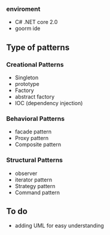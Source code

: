 ### enviroment

* C# .NET core 2.0
* goorm ide

## Type of patterns

### Creational Patterns
* Singleton
* prototype
* Factory
* abstract factory
* IOC (dependency injection)

### Behavioral Patterns
* facade pattern
* Proxy pattern
* Composite pattern

### Structural Patterns
* observer 
* iterator pattern
* Strategy pattern
* Command pattern


## To do
* adding UML for easy understanding
